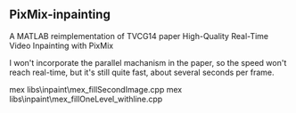 ## PixMix-inpainting
A MATLAB reimplementation of TVCG14 paper High-Quality Real-Time Video Inpainting with PixMix

I won't incorporate the parallel machanism in the paper, so the speed won't reach real-time, but it's still quite fast, about several seconds per frame. 

mex libs\inpaint\mex_fillSecondImage.cpp
mex libs\inpaint\mex_fillOneLevel_withline.cpp